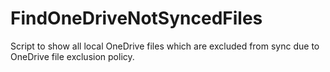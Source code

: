 # FindOneDriveNotSyncedFiles
Script to show all local OneDrive files which are excluded from sync due to OneDrive file exclusion policy.
